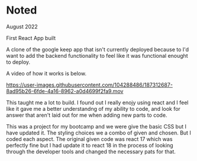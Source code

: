 # Noted

August 2022

First React App built

A clone of the google keep app that isn't currently deployed because to I'd want to add the backend functionality to feel like it was functional enought to deploy.

A video of how it works is below.



https://user-images.githubusercontent.com/104288486/187312687-8ad95b26-6fde-4a16-8962-a0d4699f2fa9.mov



This taught me a lot to build. I found out I really enojy using react and I feel like it gave me a better understandng of my ability to code, and look for answer that aren't laid out for me when adding new parts to code.

This was a project for my bootcamp and we were give the basic CSS but I have updated it. The styling choices we a combo of given and chosen. But I coded each aspect. The original given code was react 17 which was perfectly fine but I had update it to react 18 in the process of looking through the developer tools and changed the necessary pats for that. 
